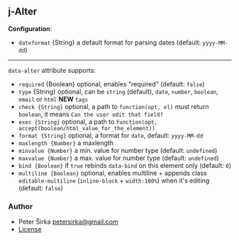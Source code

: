 ## j-Alter

__Configuration__:

- `dateformat` {String} a default format for parsing dates (default: `yyyy-MM-dd`)

---

`data-alter` attribute supports:

- `required` {Boolean} optional, enables "required" (default: `false`)
- `type` {String} optional, can be `string` (default), `date`, `number`, `boolean`, `email` or `html` __NEW__ `tags`
- `check {String}` optional, a path to `function(opt, el)` must return `boolean`, it means `Can the user edit that field?`
- `exec {String}` optional, a path to `function(opt, accept(boolean/html_value_for_the_element))`
- `format {String}` optional, a format for `date`, default: `yyyy-MM-dd`
- `maxlength {Number}` a maxlength
- `minvalue {Number}` a min. value for number type (default: `undefined`)
- `maxvalue {Number}` a max. value for number type (default: `undefined`)
- `bind {Boolean}` if `true` rebinds `data-bind` on this element only (default: `0`)
- `multiline {Boolean}` optional, enables multiline + appends class `editable-multiline` (`inline-block` + `width:100%`) when it's editing (default: `false`)

### Author

- Peter Širka <petersirka@gmail.com>
- [License](https://www.totaljs.com/license/)